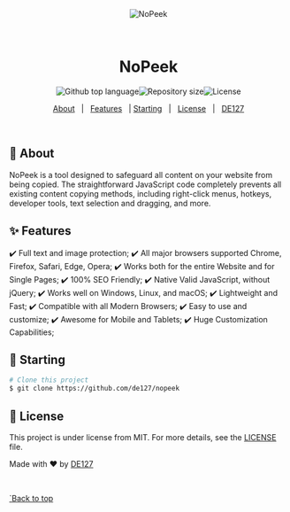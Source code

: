 <div align="center" id="top"> 
  <img src="./.github/app.gif" alt="NoPeek" />

  &#xa0;

<!-- <a href="https://nopeek.netlify.app">Demo</a> -->

</div>

<h1 align="center">NoPeek</h1>

<p align="center">
  <img alt="Github top language" src="https://img.shields.io/github/languages/top/de127/nopeek?color=56BEB8"><img alt="Repository size" src="https://img.shields.io/github/repo-size/de127/nopeek?color=56BEB8"><img alt="License" src="https://img.shields.io/github/license/de127/nopeek?color=56BEB8">

<!-- <img alt="Github issues" src="https://img.shields.io/github/issues/{{YOUR_GITHUB_USERNAME}}/nopeek?color=56BEB8" /> -->

<!-- <img alt="Github forks" src="https://img.shields.io/github/forks/{{YOUR_GITHUB_USERNAME}}/nopeek?color=56BEB8" /> -->

<!-- <img alt="Github stars" src="https://img.shields.io/github/stars/{{YOUR_GITHUB_USERNAME}}/nopeek?color=56BEB8" /> -->

</p>

<!-- Status -->

<!-- <h4 align="center"> 
	🚧  NoPeek 🚀 Under construction...  🚧
</h4> 

<hr> -->

<p align="center">
  <a href="#dart-about">About</a>   |   
  <a href="#sparkles-features">Features</a>   | 
  <a href="#checkered_flag-starting">Starting</a>   |  
  <a href="#memo-license">License</a>   |  
  <a href="https://github.com/de127" target="_blank">DE127</a>
</p>

<br>

## 🎯 About

NoPeek is a tool designed to safeguard all content on your website from being copied. The straightforward JavaScript code completely prevents all existing content copying methods, including right-click menus, hotkeys, developer tools, text selection and dragging, and more.

## ✨ Features

✔️ Full text and image protection;
✔️ All major browsers supported Chrome, Firefox, Safari, Edge, Opera;
✔️ Works both for the entire Website and for Single Pages;
✔️ 100% SEO Friendly;
✔️ Native Valid JavaScript, without jQuery;
✔️ Works well on Windows, Linux, and macOS;
✔️ Lightweight and Fast;
✔️ Compatible with all Modern Browsers;
✔️ Easy to use and customize;
✔️ Awesome for Mobile and Tablets;
✔️ Huge Customization Capabilities;

## 🏁 Starting

```bash
# Clone this project
$ git clone https://github.com/de127/nopeek


```

## 📝 License

This project is under license from MIT. For more details, see the [LICENSE](LICENSE.md) file.
<p>
Made with ❤️ by <a href="https://github.com/de127" target="_blank">DE127 </a>
</p>
&#xa0;
<p>
<a href="#top">`Back to top </a>
</p>